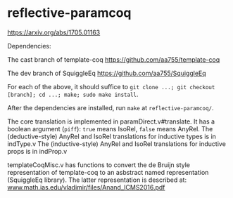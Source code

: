 # reflective-paramcoq


https://arxiv.org/abs/1705.01163

Dependencies:


The cast branch of template-coq https://github.com/aa755/template-coq

The dev branch of SquiggleEq https://github.com/aa755/SquiggleEq

For each of the above, it should suffice to `git clone ...; git checkout [branch]; cd ...; make; sudo make install`.

After the dependencies are installed, run `make` at `reflective-paramcoq/`.

The core translation is implemented in paramDirect.v#translate. It has a boolean argument (`piff`): `true` means IsoRel, `false` means AnyRel.
The (deductive-style) AnyRel and IsoRel translations for inductive types is in indType.v
The (inductive-style) AnyRel and IsoRel translations for inductive props is in indProp.v

templateCoqMisc.v has functions to convert the de Bruijn style representation of template-coq to an asbstract named representation (SquiggleEq library). The latter representation is described at:
www.math.ias.edu/vladimir/files/Anand_ICMS2016.pdf
